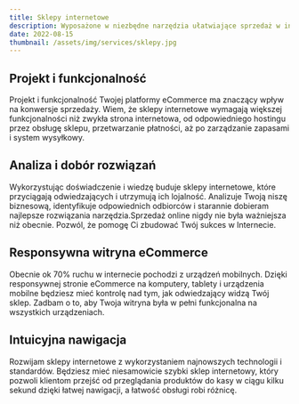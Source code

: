 ```yaml
---
title: Sklepy internetowe
description: Wyposażone w niezbędne narzędzia ułatwiające sprzedaż w internecie. Narzędzia analityczne, płatności online i integracje.
date: 2022-08-15
thumbnail: /assets/img/services/sklepy.jpg
---
```


## Projekt i funkcjonalność

Projekt i funkcjonalność Twojej platformy eCommerce ma znaczący wpływ na konwersje sprzedaży. Wiem, że sklepy internetowe wymagają większej funkcjonalności niż zwykła strona internetowa, od odpowiedniego hostingu przez obsługę sklepu, przetwarzanie płatności, aż po zarządzanie zapasami i system wysyłkowy.
## Analiza i dobór rozwiązań

Wykorzystując doświadczenie i wiedzę buduje sklepy internetowe, które przyciągają odwiedzających i utrzymują ich lojalność. Analizuje Twoją niszę biznesową, identyfikuje odpowiednich odbiorców i starannie dobieram najlepsze rozwiązania narzędzia.Sprzedaż online nigdy nie była ważniejsza niż obecnie. Pozwól, że pomogę Ci zbudować Twój sukces w Internecie.

## Responsywna witryna eCommerce

Obecnie ok 70% ruchu w internecie pochodzi z urządzeń mobilnych. Dzięki responsywnej stronie eCommerce na komputery, tablety i urządzenia mobilne będziesz mieć kontrolę nad tym, jak odwiedzający widzą Twój sklep. Zadbam o to, aby Twoja witryna była w pełni funkcjonalna na wszystkich urządzeniach.

## Intuicyjna nawigacja

Rozwijam sklepy internetowe z wykorzystaniem najnowszych technologii i standardów. Będziesz mieć niesamowicie szybki sklep internetowy, który pozwoli klientom przejść od przeglądania produktów do kasy w ciągu kilku sekund dzięki łatwej nawigacji, a łatwość obsługi robi różnicę.
